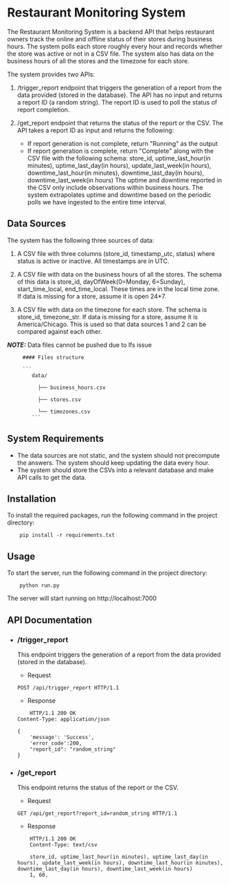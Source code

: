 # Restaurant Monitoring System

The Restaurant Monitoring System is a backend API that helps restaurant
owners track the online and offline status of their stores during
business hours. The system polls each store roughly every hour and
records whether the store was active or not in a CSV file. The system
also has data on the business hours of all the stores and the timezone
for each store.

The system provides two APIs:

1.  /trigger_report endpoint that triggers the generation of a report
    from the data provided (stored in the database). The API has no
    input and returns a report ID (a random string). The report ID is
    used to poll the status of report completion.

2.  /get_report endpoint that returns the status of the report or the
    CSV. The API takes a report ID as input and returns the following:

    - If report generation is not complete, return "Running" as the
      output
    - If report generation is complete, return "Complete" along with
      the CSV file with the following schema: store_id,
      uptime_last_hour(in minutes), uptime_last_day(in hours),
      update_last_week(in hours), downtime_last_hour(in minutes),
      downtime_last_day(in hours), downtime_last_week(in hours) The
      uptime and downtime reported in the CSV only include
      observations within business hours. The system extrapolates
      uptime and downtime based on the periodic polls we have ingested
      to the entire time interval.

## Data Sources

The system has the following three sources of data:

1.  A CSV file with three columns (store_id, timestamp_utc, status)
    where status is active or inactive. All timestamps are in UTC.

2.  A CSV file with data on the business hours of all the stores. The
    schema of this data is store_id, dayOfWeek(0=Monday, 6=Sunday),
    start_time_local, end_time_local. These times are in the local time
    zone. If data is missing for a store, assume it is open 24\*7.

3.  A CSV file with data on the timezone for each store. The schema is
    store_id, timezone_str. If data is missing for a store, assume it is
    America/Chicago. This is used so that data sources 1 and 2 can be
    compared against each other.

**_NOTE:_** Data files cannot be pushed due to lfs issue

         #### Files structure

         ```
            data/

              ├── business_hours.csv

              ├── stores.csv

              └── timezones.csv
            ```

## System Requirements

- The data sources are not static, and the system
  should not precompute the answers. The system should keep updating the
  data every hour.
- The system should store the CSVs into a relevant
  database and make API calls to get the data.

## Installation

To install the required packages, run the following command in the project directory:

```
    pip install -r requirements.txt
```

## Usage

To start the server, run the following command in the project directory:

```
    python run.py

```

The server will start running on http://localhost:7000

## API Documentation

- ### /trigger_report

  This endpoint triggers the generation of a report from the data provided (stored in the database).

  - Request

  ```
  POST /api/trigger_report HTTP/1.1

  ```

  - Response

  ```
      HTTP/1.1 200 OK
  Content-Type: application/json

  {
      'message': 'Success',
      'error_code':200,
      "report_id": "random_string"
  }

  ```

- ### /get_report

  This endpoint returns the status of the report or the CSV.

  - Request

  ```
  GET /api/get_report?report_id=random_string HTTP/1.1

  ```

  - Response

  ```
      HTTP/1.1 200 OK
      Content-Type: text/csv

      store_id, uptime_last_hour(in minutes), uptime_last_day(in hours), update_last_week(in hours), downtime_last_hour(in minutes), downtime_last_day(in hours), downtime_last_week(in hours)
      1, 60,


  ```
